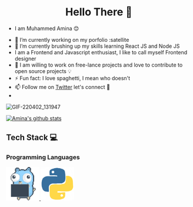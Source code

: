 <h1 align="center"> Hello There 👋 </h1>


* I am Muhammed Amina :blush:	 
- 🔭 I’m currently working on my porfolio :satellite
- 🌱 I’m currently brushing up my skills learning React JS and Node JS
-  I am a Frontend and Javascript enthusiast, I like to call myself Frontend designer
- 👯 I am willing to work on free-lance projects and love to  contribute to open source projects :bulb:
- ⚡ Fun fact: I love spaghetti, I mean who doesn't
- 📫 Follow me on [Twitter](http://twitter.com/simply_meenat) let's connect  :sparkler:
- 
![GIF-220402_131947](https://user-images.githubusercontent.com/87755052/161383768-0ae94591-26d7-48e5-94c8-0e51a52b5a57.gif)





[![Amina's github stats](https://github-readme-stats.vercel.app/api?username=mimalson)](https://github.com/mimalson/github-readme-stats)









## Tech Stack :computer:


### Programming Languages

<p float="left">
  <a href="https://golang.org/" target="_blank" >
    <img src="https://raw.githubusercontent.com/DiptoChakrabarty/DiptoChakrabarty/master/assets/golang.gif"  height="90" />
  </a>

  <a href="https://python.org/" target="_blank" >
    <img src="https://raw.githubusercontent.com/DiptoChakrabarty/DiptoChakrabarty/master/assets/python3.gif"  height="90" />
  </a>
</p>


